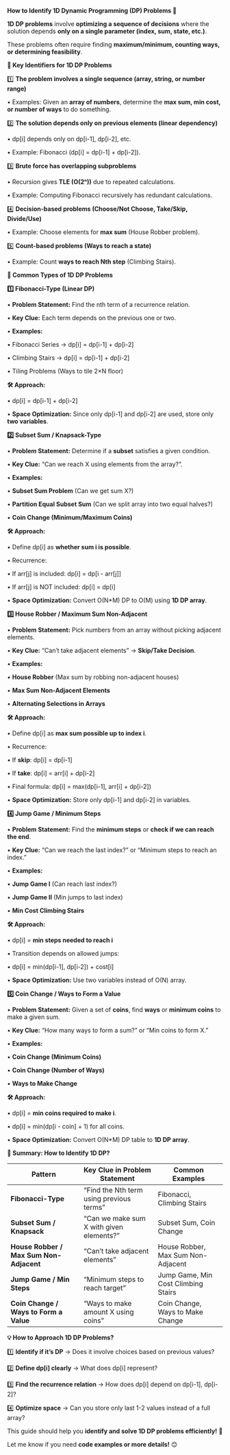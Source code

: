 
**How to Identify 1D Dynamic Programming (DP) Problems 🚀**

**1D DP problems** involve **optimizing a sequence of decisions** where the solution depends **only on a single parameter (index, sum, state, etc.)**.

These problems often require finding **maximum/minimum, counting ways, or determining feasibility**.

**📌 Key Identifiers for 1D DP Problems**

  

1️⃣ **The problem involves a single sequence (array, string, or number range)**

• Examples: Given an **array of numbers**, determine the **max sum, min cost, or number of ways** to do something.

  

2️⃣ **The solution depends only on previous elements (linear dependency)**

• dp[i] depends only on dp[i-1], dp[i-2], etc.

• Example: Fibonacci (dp[i] = dp[i-1] + dp[i-2]).

  

3️⃣ **Brute force has overlapping subproblems**

• Recursion gives **TLE (O(2ⁿ))** due to repeated calculations.

• Example: Computing Fibonacci recursively has redundant calculations.

  

4️⃣ **Decision-based problems (Choose/Not Choose, Take/Skip, Divide/Use)**

• Example: Choose elements for **max sum** (House Robber problem).

  

5️⃣ **Count-based problems (Ways to reach a state)**

• Example: Count **ways to reach Nth step** (Climbing Stairs).

**🎯 Common Types of 1D DP Problems**

  

**1️⃣ Fibonacci-Type (Linear DP)**

• **Problem Statement:** Find the nth term of a recurrence relation.

• **Key Clue:** Each term depends on the previous one or two.

• **Examples:**

• Fibonacci Series → dp[i] = dp[i-1] + dp[i-2]

• Climbing Stairs → dp[i] = dp[i-1] + dp[i-2]

• Tiling Problems (Ways to tile 2×N floor)

  

**🛠️ Approach:**

• dp[i] = dp[i-1] + dp[i-2]

• **Space Optimization:** Since only dp[i-1] and dp[i-2] are used, store only **two variables**.

**2️⃣ Subset Sum / Knapsack-Type**

• **Problem Statement:** Determine if a **subset** satisfies a given condition.

• **Key Clue:** “Can we reach X using elements from the array?”.

• **Examples:**

• **Subset Sum Problem** (Can we get sum X?)

• **Partition Equal Subset Sum** (Can we split array into two equal halves?)

• **Coin Change (Minimum/Maximum Coins)**

  

**🛠️ Approach:**

• Define dp[i] as **whether sum i is possible**.

• Recurrence:

• If arr[j] is included: dp[i] = dp[i - arr[j]]

• If arr[j] is NOT included: dp[i] = dp[i]

• **Space Optimization:** Convert O(N*M) DP to O(M) using **1D DP array**.

**3️⃣ House Robber / Maximum Sum Non-Adjacent**

• **Problem Statement:** Pick numbers from an array without picking adjacent elements.

• **Key Clue:** “Can’t take adjacent elements” → **Skip/Take Decision**.

• **Examples:**

• **House Robber** (Max sum by robbing non-adjacent houses)

• **Max Sum Non-Adjacent Elements**

• **Alternating Selections in Arrays**

  

**🛠️ Approach:**

• Define dp[i] as **max sum possible up to index i**.

• Recurrence:

• If **skip**: dp[i] = dp[i-1]

• If **take**: dp[i] = arr[i] + dp[i-2]

• Final formula: dp[i] = max(dp[i-1], arr[i] + dp[i-2])

• **Space Optimization:** Store only dp[i-1] and dp[i-2] in variables.

**4️⃣ Jump Game / Minimum Steps**

• **Problem Statement:** Find the **minimum steps** or **check if we can reach the end**.

• **Key Clue:** “Can we reach the last index?” or “Minimum steps to reach an index.”

• **Examples:**

• **Jump Game I** (Can reach last index?)

• **Jump Game II** (Min jumps to last index)

• **Min Cost Climbing Stairs**

  

**🛠️ Approach:**

• dp[i] = **min steps needed to reach i**

• Transition depends on allowed jumps:

• dp[i] = min(dp[i-1], dp[i-2]) + cost[i]

• **Space Optimization:** Use two variables instead of O(N) array.

**5️⃣ Coin Change / Ways to Form a Value**

• **Problem Statement:** Given a set of **coins**, find **ways** or **minimum coins** to make a given sum.

• **Key Clue:** “How many ways to form a sum?” or “Min coins to form X.”

• **Examples:**

• **Coin Change (Minimum Coins)**

• **Coin Change (Number of Ways)**

• **Ways to Make Change**

  

**🛠️ Approach:**

• dp[i] = **min coins required to make i**.

• dp[i] = min(dp[i - coin] + 1) for all coins.

• **Space Optimization:** Convert O(N*M) DP table to **1D DP array**.

**📝 Summary: How to Identify 1D DP?**

|**Pattern**|**Key Clue in Problem Statement**|**Common Examples**|
|---|---|---|
|**Fibonacci-Type**|“Find the Nth term using previous terms”|Fibonacci, Climbing Stairs|
|**Subset Sum / Knapsack**|“Can we make sum X with given elements?”|Subset Sum, Coin Change|
|**House Robber / Max Sum Non-Adjacent**|“Can’t take adjacent elements”|House Robber, Max Sum Non-Adjacent|
|**Jump Game / Min Steps**|“Minimum steps to reach target”|Jump Game, Min Cost Climbing Stairs|
|**Coin Change / Ways to Form a Value**|“Ways to make amount X using coins”|Coin Change, Ways to Make Change|

**💡 How to Approach 1D DP Problems?**

  

1️⃣ **Identify if it’s DP** → Does it involve choices based on previous values?

2️⃣ **Define dp[i] clearly** → What does dp[i] represent?

3️⃣ **Find the recurrence relation** → How does dp[i] depend on dp[i-1], dp[i-2]?

4️⃣ **Optimize space** → Can you store only last 1-2 values instead of a full array?

This guide should help you **identify and solve 1D DP problems efficiently!** 🚀

Let me know if you need **code examples or more details!** 😊